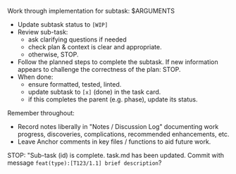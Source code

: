 Work through implementation for subtask: $ARGUMENTS
- Update subtask status to `[WIP]`
- Review sub-task: 
  - ask clarifying questions if needed
  - check plan & context is clear and appropriate. 
  - otherwise, STOP.
- Follow the planned steps to complete the subtask. If new information appears to challenge the correctness of the plan: STOP.
- When done:
  - ensure formatted, tested, linted.
  - update subtask to `[x]` (done) in the task card.
  - if this completes the parent (e.g. phase), update its status.

Remember throughout:
- Record notes liberally in "Notes / Discussion Log" documenting work progress, discoveries, complications, recommended enhancements, etc.
- Leave Anchor comments in key files / functions to aid future work.

STOP: "Sub-task (id) is complete. task.md has been updated. Commit with message `feat(type):[T123/1.1] brief description`?
